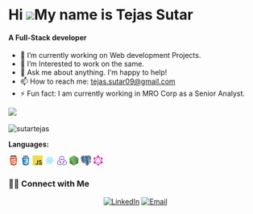 Hi ![](https://user-images.githubusercontent.com/18350557/176309783-0785949b-9127-417c-8b55-ab5a4333674e.gif)My name is Tejas Sutar
======================================================================================================================================
<h4>A Full-Stack developer</h4>

- 🔭 I’m currently working on Web development Projects.
- 🌱 I’m Interested to work on the same.
- 💬 Ask me about anything. I'm happy to help!
- 📫 How to reach me: tejas.sutar09@gmail.com
- ⚡ Fun fact: I am currently working in MRO Corp as a Senior Analyst.

<a href="https://www.github.com/sutartejas" target="_blank" rel="noreferrer"><img
src="https://img.shields.io/github/followers/sutartejas?logo=github&style=for-the-badge&color=0891b2&labelColor=1c1917" /></a>
<p align="left"> <img src="https://komarev.com/ghpvc/?username=sutartejas&label=Profile%20views&color=0e75b6&style=flat" alt="sutartejas" /> </p>

**Languages:**  

<code><img height="20" src="https://raw.githubusercontent.com/github/explore/80688e429a7d4ef2fca1e82350fe8e3517d3494d/topics/html/html.png"></code>
<code><img height="20" src="https://raw.githubusercontent.com/github/explore/80688e429a7d4ef2fca1e82350fe8e3517d3494d/topics/css/css.png"></code>
<code><img height="20" src="https://raw.githubusercontent.com/github/explore/80688e429a7d4ef2fca1e82350fe8e3517d3494d/topics/javascript/javascript.png"></code>
<code><img height="20" src="https://raw.githubusercontent.com/github/explore/80688e429a7d4ef2fca1e82350fe8e3517d3494d/topics/react/react.png"></code>
<code><img height="20" src="https://raw.githubusercontent.com/github/explore/80688e429a7d4ef2fca1e82350fe8e3517d3494d/topics/redux/redux.png"></code>
<code><img height="20" src="https://raw.githubusercontent.com/github/explore/80688e429a7d4ef2fca1e82350fe8e3517d3494d/topics/nodejs/nodejs.png"></code>
<code><img height="20" src="https://raw.githubusercontent.com/github/explore/80688e429a7d4ef2fca1e82350fe8e3517d3494d/topics/postgresql/postgresql.png"></code>
<code><img height="20" src="https://raw.githubusercontent.com/github/explore/80688e429a7d4ef2fca1e82350fe8e3517d3494d/topics/graphql/graphql.png"></code>


<h3> 🤝🏻 Connect with Me </h3>

<p align="center">
<a href="https://www.linkedin.com/in/tejassutar/"><img alt="LinkedIn" src="https://img.shields.io/badge/LinkedIn-tejassutar-blue?style=flat-square&logo=linkedin"></a>
<a href="mailto:tejas.sutar09@gmail.com"><img alt="Email" src="https://img.shields.io/badge/Email-tejas.sutar09@gmail.com-blue?style=flat-square&logo=gmail"></a>
</p>

 <!--⭐️ From [Tejas Sutar](https://github.com/sutartejas)-->
